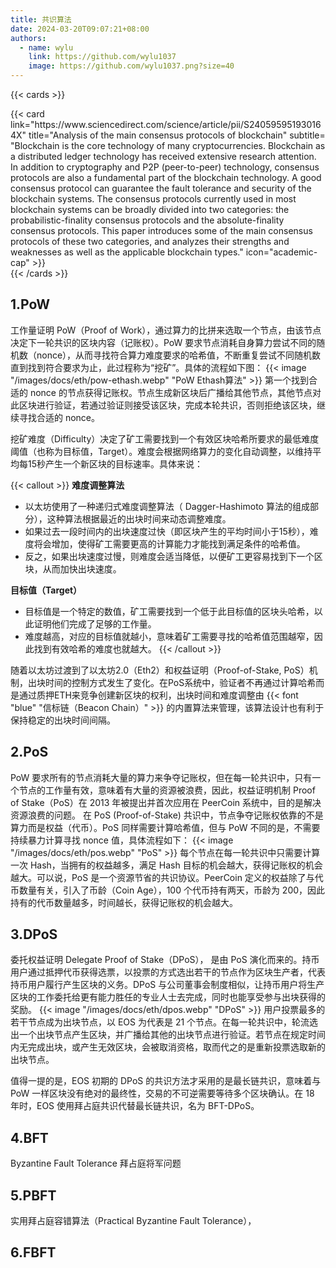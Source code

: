 ```yaml
---
title: 共识算法
date: 2024-03-20T09:07:21+08:00
authors:
  - name: wylu
    link: https://github.com/wylu1037
    image: https://github.com/wylu1037.png?size=40
---
```


{{< cards >}}

<div style="grid-column: 1 / span 3">
{{< card link="https://www.sciencedirect.com/science/article/pii/S240595951930164X" title="Analysis of the main consensus protocols of blockchain" subtitle= "Blockchain is the core technology of many cryptocurrencies. Blockchain as a distributed ledger technology has received extensive research attention. In addition to cryptography and P2P (peer-to-peer) technology, consensus protocols are also a fundamental part of the blockchain technology. A good consensus protocol can guarantee the fault tolerance and security of the blockchain systems. The consensus protocols currently used in most blockchain systems can be broadly divided into two categories: the probabilistic-finality consensus protocols and the absolute-finality consensus protocols. This paper introduces some of the main consensus protocols of these two categories, and analyzes their strengths and weaknesses as well as the applicable blockchain types." icon="academic-cap" >}}
</div>
{{< /cards >}}

## 1.PoW

工作量证明 PoW（Proof of Work），通过算力的比拼来选取一个节点，由该节点决定下一轮共识的区块内容（记账权）。PoW 要求节点消耗自身算力尝试不同的随机数（nonce），从而寻找符合算力难度要求的哈希值，不断重复尝试不同随机数直到找到符合要求为止，此过程称为“挖矿”。具体的流程如下图：
{{< image "/images/docs/eth/pow-ethash.webp" "PoW Ethash算法" >}}
第一个找到合适的 nonce 的节点获得记账权。节点生成新区块后广播给其他节点，其他节点对此区块进行验证，若通过验证则接受该区块，完成本轮共识，否则拒绝该区块，继续寻找合适的 nonce。

挖矿难度（Difficulty）决定了矿工需要找到一个有效区块哈希所要求的最低难度阈值（也称为目标值，Target）。难度会根据网络算力的变化自动调整，以维持平均每15秒产生一个新区块的目标速率。具体来说：

{{< callout >}}
**难度调整算法**
- 以太坊使用了一种递归式难度调整算法（ Dagger-Hashimoto 算法的组成部分），这种算法根据最近的出块时间来动态调整难度。
- 如果过去一段时间内的出块速度过快（即区块产生的平均时间小于15秒），难度将会增加，使得矿工需要更高的计算能力才能找到满足条件的哈希值。
- 反之，如果出块速度过慢，则难度会适当降低，以便矿工更容易找到下一个区块，从而加快出块速度。

**目标值（Target）**
+ 目标值是一个特定的数值，矿工需要找到一个低于此目标值的区块头哈希，以此证明他们完成了足够的工作量。
+ 难度越高，对应的目标值就越小，意味着矿工需要寻找的哈希值范围越窄，因此找到有效哈希的难度也就越大。
{{< /callout >}}

随着以太坊过渡到了以太坊2.0（Eth2）和权益证明（Proof-of-Stake, PoS）机制，出块时间的控制方式发生了变化。在PoS系统中，验证者不再通过计算哈希而是通过质押ETH来竞争创建新区块的权利，出块时间和难度调整由 {{< font "blue" "信标链（Beacon Chain）" >}} 的内置算法来管理，该算法设计也有利于保持稳定的出块时间间隔。

## 2.PoS

PoW 要求所有的节点消耗大量的算力来争夺记账权，但在每一轮共识中，只有一个节点的工作量有效，意味着有大量的资源被浪费，因此，权益证明机制 Proof of Stake（PoS）在 2013 年被提出并首次应用在 PeerCoin 系统中，目的是解决资源浪费的问题。
在 PoS (Proof-of-Stake) 共识中，节点争夺记账权依靠的不是算力而是权益（代币）。PoS 同样需要计算哈希值，但与 PoW 不同的是，不需要持续暴力计算寻找 nonce 值，具体流程如下：
{{< image "/images/docs/eth/pos.webp" "PoS" >}}
每个节点在每一轮共识中只需要计算一次 Hash，当拥有的权益越多，满足 Hash 目标的机会越大，获得记账权的机会越大。可以说，PoS 是一个资源节省的共识协议。PeerCoin 定义的权益除了与代币数量有关，引入了币龄（Coin Age），100 个代币持有两天，币龄为 200，因此持有的代币数量越多，时间越长，获得记账权的机会越大。

## 3.DPoS

委托权益证明 Delegate Proof of Stake（DPoS）， 是由 PoS 演化而来的。持币用户通过抵押代币获得选票，以投票的方式选出若干的节点作为区块生产者，代表持币用户履行产生区块的义务。DPoS 与公司董事会制度相似，让持币用户将生产区块的工作委托给更有能力胜任的专业人士去完成，同时也能享受参与出块获得的奖励。
{{< image "/images/docs/eth/dpos.webp" "DPoS" >}}
用户投票最多的若干节点成为出块节点，以 EOS 为代表是 21 个节点。在每一轮共识中，轮流选出一个出块节点产生区块，并广播给其他的出块节点进行验证。若节点在规定时间内无完成出块，或产生无效区块，会被取消资格，取而代之的是重新投票选取新的出块节点。

值得一提的是，EOS 初期的 DPoS 的共识方法才采用的是最长链共识，意味着与 PoW 一样区块没有绝对的最终性，交易的不可逆需要等待多个区块确认。在 18 年时，EOS 使用拜占庭共识代替最长链共识，名为 BFT-DPoS。

## 4.BFT
Byzantine Fault Tolerance
拜占庭将军问题

## 5.PBFT
实用拜占庭容错算法（Practical Byzantine Fault Tolerance），

## 6.FBFT

